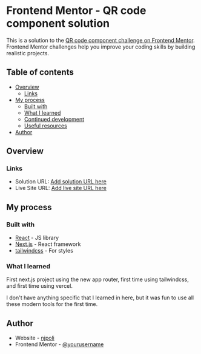 # Frontend Mentor - QR code component solution

This is a solution to the [QR code component challenge on Frontend Mentor](https://www.frontendmentor.io/challenges/qr-code-component-iux_sIO_H). Frontend Mentor challenges help you improve your coding skills by building realistic projects. 

## Table of contents

- [Overview](#overview)
  - [Links](#links)
- [My process](#my-process)
  - [Built with](#built-with)
  - [What I learned](#what-i-learned)
  - [Continued development](#continued-development)
  - [Useful resources](#useful-resources)
- [Author](#author)

## Overview

### Links

- Solution URL: [Add solution URL here](https://your-solution-url.com)
- Live Site URL: [Add live site URL here](https://your-live-site-url.com)

## My process

### Built with

- [React](https://reactjs.org/) - JS library
- [Next.js](https://nextjs.org/) - React framework
- [tailwindcss](https://tailwindcss.com/) - For styles

### What I learned

First next.js project using the new app router, first time using tailwindcss, and first time using vercel.

I don't have anything specific that I learned in here, but it was fun to use all these modern tools for the first time.

## Author

- Website - [njpoli](https://www.github.com/njpoli)
- Frontend Mentor - [@yourusername](https://www.frontendmentor.io/profile/yourusername)

